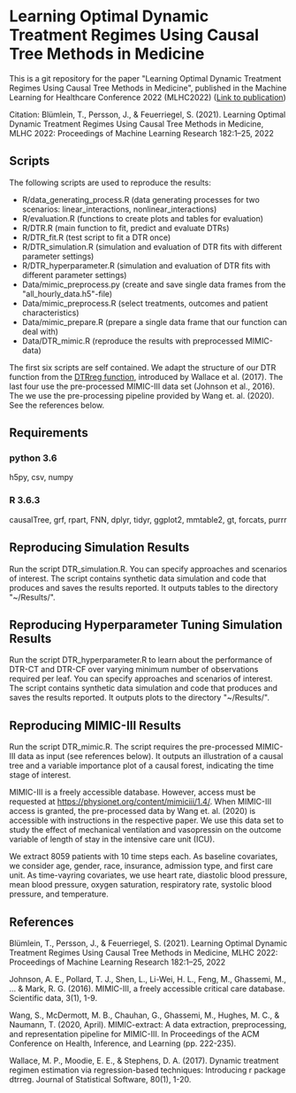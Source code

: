 # Learning Optimal Dynamic Treatment Regimes Using Causal Tree Methods in Medicine
This is a git repository for the paper "Learning Optimal Dynamic Treatment Regimes Using Causal Tree Methods in Medicine", published in the Machine Learning for Healthcare Conference 2022 (MLHC2022) ([Link to publication](https://static1.squarespace.com/static/59d5ac1780bd5ef9c396eda6/t/62e975b7f5aea328e3e0aa09/1659467192866/34+DTR_MLHC_2022_camera-ready.pdf)) 

Citation:
Blümlein, T., Persson, J., & Feuerriegel, S. (2021). Learning Optimal Dynamic Treatment Regimes Using Causal Tree Methods in Medicine, MLHC 2022: Proceedings of Machine Learning Research 182:1–25, 2022

## Scripts
The following scripts are used to reproduce the results:
- R/data_generating_process.R (data generating processes for two scenarios: linear_interactions, nonlinear_interactions)
- R/evaluation.R (functions to create plots and tables for evaluation)
- R/DTR.R (main function to fit, predict and evaluate DTRs)
- R/DTR_fit.R (test script to fit a DTR once)
- R/DTR_simulation.R (simulation and evaluation of DTR fits with different parameter settings)
- R/DTR_hyperparameter.R (simulation and evaluation of DTR fits with different parameter settings)
- Data/mimic_preprocess.py (create and save single data frames from the "all_hourly_data.h5"-file)
- Data/mimic_preprocess.R (select treatments, outcomes and patient characteristics)
- Data/mimic_prepare.R (prepare a single data frame that our function can deal with)
- Data/DTR_mimic.R (reproduce the results with preprocessed MIMIC-data)

The first six scripts are self contained. We adapt the structure of our DTR function from the [DTRreg function](https://github.com/cran/DTRreg/blob/master/R/DTRreg.R), introduced by Wallace et al. (2017). The last four use the pre-processed MIMIC-III data set (Johnson et al., 2016). The we use the pre-processing pipeline provided by Wang et. al. (2020). See the references below.

## Requirements
### python 3.6 
h5py, csv, numpy
### R 3.6.3
causalTree, grf, rpart, FNN, dplyr, tidyr, ggplot2, mmtable2, gt, forcats, purrr

## Reproducing Simulation Results
Run the script DTR_simulation.R. You can specify approaches and scenarios of interest. The script contains synthetic data simulation and code that produces and saves the results reported. It outputs tables to the directory "~/Results/".

## Reproducing Hyperparameter Tuning Simulation Results
Run the script DTR_hyperparameter.R to learn about the performance of DTR-CT and DTR-CF over varying minimum number of observations required per leaf. You can specify approaches and scenarios of interest. The script contains synthetic data simulation and code that produces and saves the results reported. It outputs plots to the directory "~/Results/".

## Reproducing MIMIC-III Results
Run the script DTR_mimic.R. The script requires the pre-processed MIMIC-III data as input (see references below). It outputs an illustration of a causal tree and a variable importance plot of a causal forest, indicating the time stage of interest. 

MIMIC-III is a freely accessible database. However, access must be requested at https://physionet.org/content/mimiciii/1.4/. When MIMIC-III access is granted, the pre-processed data by Wang et. al. (2020) is accessible with instructions in the respective paper. We use this data set to study the effect of mechanical ventilation and vasopressin on the outcome variable of length of stay in the intensive care unit (ICU).

We extract 8059 patients with 10 time steps each. As baseline covariates, we consider age, gender, race, insurance, admission type, and first care unit. As time-vayring covariates, we use heart rate, diastolic blood pressure, mean blood pressure, oxygen saturation, respiratory rate, systolic blood pressure, and temperature. 

## References

Blümlein, T., Persson, J., & Feuerriegel, S. (2021). Learning Optimal Dynamic Treatment Regimes Using Causal Tree Methods in Medicine, MLHC 2022: Proceedings of Machine Learning Research 182:1–25, 2022

Johnson, A. E., Pollard, T. J., Shen, L., Li-Wei, H. L., Feng, M., Ghassemi, M., ... & Mark, R. G. (2016). MIMIC-III, a freely accessible critical care database. Scientific data, 3(1), 1-9.

Wang, S., McDermott, M. B., Chauhan, G., Ghassemi, M., Hughes, M. C., & Naumann, T. (2020, April). MIMIC-extract: A data extraction, preprocessing, and representation pipeline for MIMIC-III. In Proceedings of the ACM Conference on Health, Inference, and Learning (pp. 222-235).

Wallace, M. P., Moodie, E. E., & Stephens, D. A. (2017). Dynamic treatment regimen estimation via regression-based techniques: Introducing r package dtrreg. Journal of Statistical Software, 80(1), 1-20.
